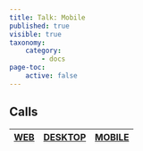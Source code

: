 ```yaml
---
title: Talk: Mobile
published: true
visible: true
taxonomy:
    category:
        - docs
page-toc:
    active: false
---
```


## Calls

|[**WEB**](web)|[**DESKTOP**](desktop)|[**MOBILE**](mobile)|
|:--:|:--:|:--:|
